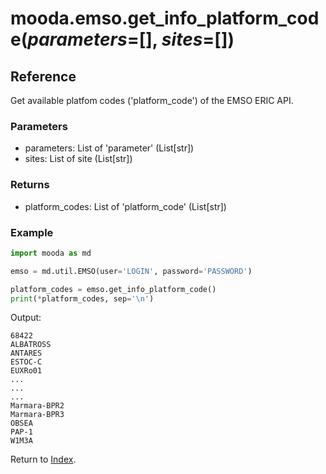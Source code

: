# mooda.emso.get_info_platform_code(*parameters*=[], *sites*=[])

## Reference

Get available platfom codes ('platform_code') of the EMSO ERIC API.

### Parameters

* parameters: List of 'parameter' (List[str])
* sites: List of site (List[str])

### Returns

* platform_codes: List of 'platform_code' (List[str])

### Example

```python
import mooda as md

emso = md.util.EMSO(user='LOGIN', password='PASSWORD')

platform_codes = emso.get_info_platform_code()
print(*platform_codes, sep='\n')
```

Output:

```
68422
ALBATROSS
ANTARES
ESTOC-C
EUXRo01
...
...
...
Marmara-BPR2
Marmara-BPR3
OBSEA
PAP-1
W1M3A
```

Return to [Index](../../index_api_reference.md).
